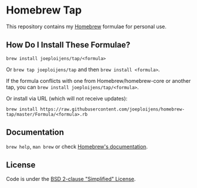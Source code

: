 # Homebrew Tap

This repository contains my [Homebrew](http://brew.sh) formulae for personal use.

## How Do I Install These Formulae?

`brew install joeploijens/tap/<formula>`

Or `brew tap joeploijens/tap` and then `brew install <formula>`.

If the formula conflicts with one from Homebrew/homebrew-core or another tap, you
can `brew install joeploijens/tap/<formula>`.

Or install via URL (which will not receive updates):

```
brew install https://raw.githubusercontent.com/joeploijens/homebrew-tap/master/Formula/<formula>.rb
```

## Documentation

`brew help`, `man brew` or check [Homebrew's documentation](https://github.com/Homebrew/brew/tree/master/docs#readme).

## License

Code is under the [BSD 2-clause "Simplified" License](https://github.com/joeploijens/homebrew-tap/blob/master/LICENSE.txt).
